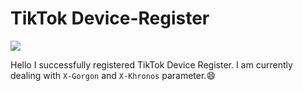 # TikTok Device-Register

<img src="https://img.icons8.com/clouds/2x/tiktok.png">

Hello
I successfully registered TikTok Device Register.
I am currently dealing with `X-Gorgon` and `X-Khronos` parameter.:smile:
